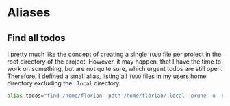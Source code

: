 # Aliases

## Find all todos

I pretty much like the concept of creating a single `TODO` file per project in the root directory of the project.
However, it may happen, that I have the time to work on something, but are not quite sure, which urgent todos are still open.
Therefore, I defined a small alias, listing all `TODO` files in my users home directory excluding the `.local` directory.

```bash
alias todos="find /home/florian -path /home/florian/.local -prune -o -name TODO -print"
```
